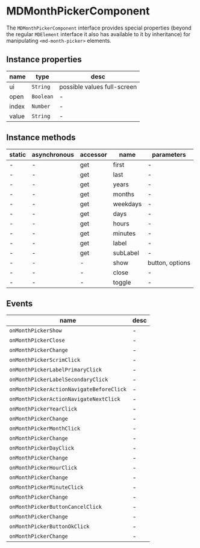 # MDMonthPickerComponent

The `MDMonthPickerComponent` interface provides special properties (beyond the regular `MDElement` interface it also has available to it by inheritance) for manipulating `<md-month-picker>` elements.

## Instance properties

| name  | type      | desc                        |
| ----- | --------- | --------------------------- |
| ui    | `String`  | possible values full-screen |
| open  | `Boolean` | -                           |
| index | `Number`  | -                           |
| value | `String`  | -                           |

## Instance methods

| static | asynchronous | accessor | name     | parameters      |
| ------ | ------------ | -------- | -------- | --------------- |
| -      | -            | get      | first    | -               |
| -      | -            | get      | last     | -               |
| -      | -            | get      | years    | -               |
| -      | -            | get      | months   | -               |
| -      | -            | get      | weekdays | -               |
| -      | -            | get      | days     | -               |
| -      | -            | get      | hours    | -               |
| -      | -            | get      | minutes  | -               |
| -      | -            | get      | label    | -               |
| -      | -            | get      | subLabel | -               |
| -      | -            | -        | show     | button, options |
| -      | -            | -        | close    | -               |
| -      | -            | -        | toggle   | -               |

## Events

| name                                     | desc |
| ---------------------------------------- | ---- |
| `onMonthPickerShow`                      | -    |
| `onMonthPickerClose`                     | -    |
| `onMonthPickerChange`                    | -    |
| `onMonthPickerScrimClick`                | -    |
| `onMonthPickerLabelPrimaryClick`         | -    |
| `onMonthPickerLabelSecondaryClick`       | -    |
| `onMonthPickerActionNavigateBeforeClick` | -    |
| `onMonthPickerActionNavigateNextClick`   | -    |
| `onMonthPickerYearClick`                 | -    |
| `onMonthPickerChange`                    | -    |
| `onMonthPickerMonthClick`                | -    |
| `onMonthPickerChange`                    | -    |
| `onMonthPickerDayClick`                  | -    |
| `onMonthPickerChange`                    | -    |
| `onMonthPickerHourClick`                 | -    |
| `onMonthPickerChange`                    | -    |
| `onMonthPickerMinuteClick`               | -    |
| `onMonthPickerChange`                    | -    |
| `onMonthPickerButtonCancelClick`         | -    |
| `onMonthPickerChange`                    | -    |
| `onMonthPickerButtonOkClick`             | -    |
| `onMonthPickerChange`                    | -    |
